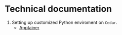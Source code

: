 # Technical documentation

1. Setting up customized Python enviroment on `Cedar`.
   - [Apptainer](Apptainer.md)
